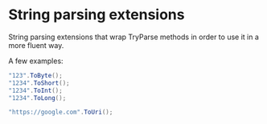 # String parsing extensions

String parsing extensions that wrap TryParse methods in order to use it in a more fluent way.

A few examples:

```c#
"123".ToByte();
"1234".ToShort();
"1234".ToInt();
"1234".ToLong();

"https://google.com".ToUri();
```
